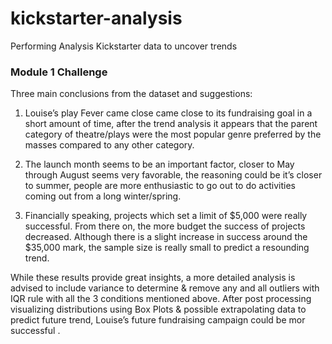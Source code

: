 # kickstarter-analysis
Performing Analysis Kickstarter data to uncover trends
### Module 1 Challenge

Three main conclusions from the dataset and suggestions:

1)	Louise’s play Fever came close came close to its fundraising goal in a short amount of time, after the trend analysis it appears that the parent category of theatre/plays were the most popular genre preferred by the masses compared to any other category.


2)	The launch month seems to be  an important factor, closer to May through August seems very favorable, the reasoning could be it’s closer to summer, people are more enthusiastic to go out to do activities coming out from a long winter/spring.


3)	Financially speaking, projects which set a limit of $5,000 were really successful. From there on, the more budget the success of projects decreased. Although there is a slight increase in success around the $35,000 mark, the sample size is really small to predict a resounding trend.


While these results provide great insights, a more detailed analysis is advised to include variance to determine & remove any and all outliers with IQR rule with all the 3 conditions mentioned above. After post processing visualizing distributions using Box Plots & possible extrapolating data to predict future trend, Louise’s future fundraising campaign could be mor successful . 
 

